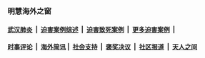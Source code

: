 
### 明慧海外之窗

####  [武汉肺炎](indexes/365.md?t=04090900) &nbsp;|&nbsp;  [迫害案例综述](indexes/328.md?t=04090900) &nbsp;|&nbsp; [迫害致死案例](indexes/277.md?t=04090900)  &nbsp;|&nbsp; [更多迫害案例](indexes/81.md?t=04090900)  &nbsp;|&nbsp; 
####  [时事评论](indexes/19.md?t=04090900) &nbsp;|&nbsp; [海外简讯](indexes/245.md?t=04090900)&nbsp;|&nbsp;  [社会支持](indexes/140.md?t=04090900) &nbsp;|&nbsp; [褒奖决议](indexes/282.md?t=04090900) &nbsp;|&nbsp; [社区报道](indexes/91.md?t=04090900)  &nbsp;|&nbsp; [天人之间](indexes/78.md?t=04090900) 

